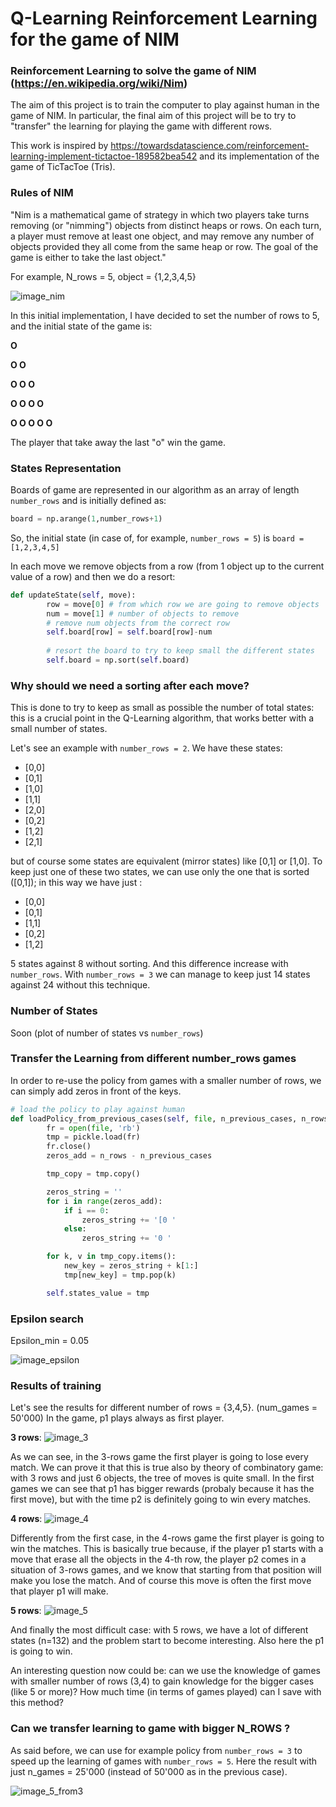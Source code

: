 # Q-Learning Reinforcement Learning  for the game of NIM

### Reinforcement Learning to solve the game of NIM (https://en.wikipedia.org/wiki/Nim)

The aim of this project is to train the computer to play against human in the game of NIM. In particular, the final aim of this project will be to try to "transfer" the learning for playing the game with different rows.

This work is inspired by https://towardsdatascience.com/reinforcement-learning-implement-tictactoe-189582bea542 and its implementation of the game of TicTacToe (Tris).

### Rules of NIM

"Nim is a mathematical game of strategy in which two players take turns removing (or "nimming") objects from distinct heaps or rows. On each turn, a player must remove at least one object, and may remove any number of objects provided they all come from the same heap or row. The goal of the game is either to take the last object."

For example, N_rows = 5, object = {1,2,3,4,5}

![image_nim](https://github.com/danielececcarelli/Q-Learning-RL-Game-Of-Nim/blob/master/images/Example-game-of-Nim-1-2-3-4-5-Each-row-represents-a-heap-Players-choose-a-row-and.png)

In this initial implementation, I have decided to set the number of rows to 5, and the initial state of the game is:

**O**

**O O**

**O O O**

**O O O O**

**O O O O O**

The player that take away the last "o" win the game.

### States Representation

Boards of game are represented in our algorithm as an array of length `number_rows` and is initially defined as:
```python
board = np.arange(1,number_rows+1)
```
So, the initial state (in case of, for example, `number_rows = 5`) is
`board = [1,2,3,4,5]`

In each move we remove objects from a row (from 1 object up to the current value of a row) and then we do a resort:
```python
def updateState(self, move):
        row = move[0] # from which row we are going to remove objects
        num = move[1] # number of objects to remove
        # remove num objects from the correct row
        self.board[row] = self.board[row]-num
        
        # resort the board to try to keep small the different states
        self.board = np.sort(self.board)
```

### Why should we need a sorting after each move? 

This is done to try to keep as small as possible the number of total states: this is a crucial point in the Q-Learning algorithm, that works better with a small number of states.

Let's see an example with `number_rows = 2`. We have these states:
- [0,0]
- [0,1]
- [1,0]
- [1,1]
- [2,0]
- [0,2]
- [1,2]
- [2,1]

but of course some states are equivalent (mirror states) like [0,1] or [1,0]. To keep just one of these two states,
we can use only the one that is sorted ([0,1]); in this way we have just :
- [0,0]
- [0,1]
- [1,1]
- [0,2]
- [1,2]

5 states against 8 without sorting. And this difference increase with `number_rows`.
With `number_rows = 3` we can manage to keep just 14 states against 24 without this technique. 

### Number of States

Soon (plot of number of states vs `number_rows`)

### Transfer the Learning from different number_rows games

In order to re-use the policy from games with a smaller number of rows, we can simply add zeros in front of the keys.

```python
# load the policy to play against human    
def loadPolicy_from_previous_cases(self, file, n_previous_cases, n_rows):
        fr = open(file, 'rb')
        tmp = pickle.load(fr)
        fr.close()
        zeros_add = n_rows - n_previous_cases

        tmp_copy = tmp.copy()

        zeros_string = ''
        for i in range(zeros_add):
            if i == 0:
                zeros_string += '[0 '
            else:
                zeros_string += '0 '

        for k, v in tmp_copy.items():
            new_key = zeros_string + k[1:]
            tmp[new_key] = tmp.pop(k)

        self.states_value = tmp
```

### Epsilon search

Epsilon_min = 0.05

![image_epsilon](https://github.com/danielececcarelli/Q-Learning-RL-Game-Of-Nim/blob/master/images/epsilon-1.png)

### Results of training

Let's see the results for different number of rows = {3,4,5}. (num_games = 50'000)
In the game, p1 plays always as first player.

**3 rows**: 
![image_3](https://github.com/danielececcarelli/Q-Learning-RL-Game-Of-Nim/blob/master/images/output_avg_reward_3-1.png)

As we can see, in the 3-rows game the first player is going to lose every match. We can prove it that this is true also by theory of combinatory game: with 3 rows and just 6 objects, the tree of moves is quite small. In the first games we can see that p1 has bigger rewards (probaly because it has the first move), but with the time p2 is definitely going to win every matches.


**4 rows**: 
![image_4](https://github.com/danielececcarelli/Q-Learning-RL-Game-Of-Nim/blob/master/images/output_avg_reward_4-1.png)

Differently from the first case, in the 4-rows game the first player is going to win the matches.
This is basically true because, if the player p1 starts with a move that erase all the objects in the 4-th row, the player p2 comes in a situation of 3-rows games, and we know that starting from that position will make you lose the match. And of course this move is often the first move that player p1 will make. 


**5 rows**: 
![image_5](https://github.com/danielececcarelli/Q-Learning-RL-Game-Of-Nim/blob/master/images/output_avg_reward_5-1.png)

And finally the most difficult case: with 5 rows, we have a lot of different states (n=132) and the problem start to become interesting. Also here the p1 is going to win.


An interesting question now could be: can we use the knowledge of games with smaller number of rows (3,4) to gain knowledge for the bigger cases (like 5 or more)? 
How much time (in terms of games played) can I save with this method?

### Can we transfer learning to game with bigger N_ROWS ?

As said before, we can use for example policy from `number_rows = 3` to speed up the learning of games with `number_rows = 5`. Here the result with just n_games = 25'000 (instead of 50'000 as in the previous case).

![image_5_from3](https://github.com/danielececcarelli/Q-Learning-RL-Game-Of-Nim/blob/master/images/output_avg_reward_5_from3-1.png)


